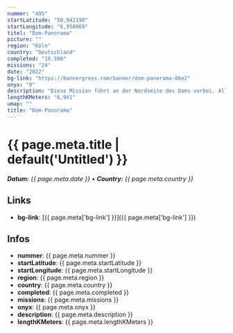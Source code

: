 ```yaml
---
nummer: "495"
startLatitude: "50,942198"
startLongitude: "6,958069"
titel: "Dom-Panorama"
picture: ""
region: "Köln"
country: "Deutschland"
completed: "10.590"
missions: "24"
date: "2022"
bg-link: "https://bannergress.com/banner/dom-panorama-06e2"
onyx: "0"
description: "Diese Mission führt an der Nordseite des Doms vorbei. Alle 24 Missionen ergeben ein Panoramabild von Dom und Hohenzollernbrücke."
lengthKMeters: "6,941"
umap: ""
title: "Dom-Panorama"
---
```

# {{ page.meta.title | default('Untitled') }}

_**Datum:** {{ page.meta.date }} • **Country:** {{ page.meta.country }}_

## Links
- **bg-link**: [{{ page.meta['bg-link'] }}]({{ page.meta['bg-link'] }})

## Infos
- **nummer**: {{ page.meta.nummer }}
- **startLatitude**: {{ page.meta.startLatitude }}
- **startLongitude**: {{ page.meta.startLongitude }}
- **region**: {{ page.meta.region }}
- **country**: {{ page.meta.country }}
- **completed**: {{ page.meta.completed }}
- **missions**: {{ page.meta.missions }}
- **onyx**: {{ page.meta.onyx }}
- **description**: {{ page.meta.description }}
- **lengthKMeters**: {{ page.meta.lengthKMeters }}
